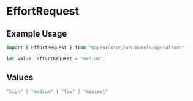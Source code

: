 # EffortRequest

## Example Usage

```typescript
import { EffortRequest } from "@openrouter/sdk/models/operations";

let value: EffortRequest = "medium";
```

## Values

```typescript
"high" | "medium" | "low" | "minimal"
```